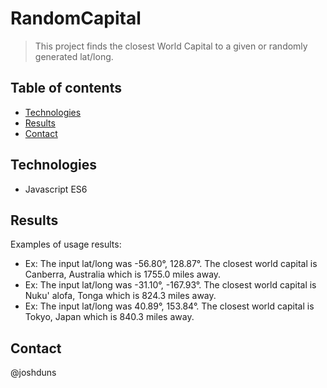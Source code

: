 # RandomCapital
> This project finds the closest World Capital to a given or randomly generated lat/long.

## Table of contents
* [Technologies](#technologies)
* [Results](#results)
* [Contact](#contact)

## Technologies
* Javascript ES6

## Results
Examples of usage results:
- Ex: The input lat/long was -56.80°, 128.87°. The closest world capital is Canberra, Australia which is 1755.0 miles away.
- Ex: The input lat/long was -31.10°, -167.93°. The closest world capital is Nuku' alofa, Tonga which is 824.3 miles away.
- Ex: The input lat/long was 40.89°, 153.84°. The closest world capital is Tokyo, Japan which is 840.3 miles away.

## Contact
@joshduns
